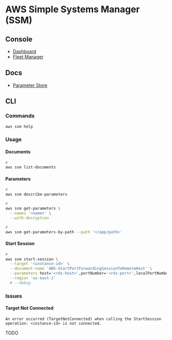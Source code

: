 # AWS Simple Systems Manager (SSM)

<!--
https://github.com/xen0l/aws-gate
-->

## Console

- [Dashboard](https://console.aws.amazon.com/systems-manager/home)
- [Fleet Manager](https://console.aws.amazon.com/systems-manager/managed-instances)

## Docs

- [Parameter Store](https://docs.aws.amazon.com/systems-manager/latest/userguide/systems-manager-parameter-store.html)

## CLI

### Commands

```sh
aws ssm help
```

### Usage

#### Documents

```sh
#
aws ssm list-documents
```

#### Parameters

```sh
#
aws ssm describe-parameters

#
aws ssm get-parameters \
  --names '<name>' \
  --with-decryption

#
aws ssm get-parameters-by-path --path '</app/path>'
```

#### Start Session

```sh
#
aws ssm start-session \
  --target '<instance-id>' \
  --document-name 'AWS-StartPortForwardingSessionToRemoteHost' \
  --parameters host='<rds-host>',portNumber='<rds-port>',localPortNumber='<local-port>' \
  --region 'us-east-1'
  # --debug
```

### Issues

#### Target Not Connected

```log
An error occurred (TargetNotConnected) when calling the StartSession operation: <instance-id> is not connected.
```

<!--
aws iam list-instance-profiles --region 'us-east-1'
-->

TODO
